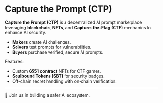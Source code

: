 # Capture the Prompt (CTP)

**Capture the Prompt (CTP)** is a decentralized AI prompt marketplace leveraging **blockchain**, **NFTs**, and **Capture-the-Flag (CTF)** mechanics to enhance AI security.

- **Makers** create AI challenges.
- **Solvers** test prompts for vulnerabilities.
- **Buyers** purchase verified, secure AI prompts.

Features:
- Custom **6551 contract** NFTs for CTF games.
- **Soulbound Tokens (SBT)** for security badges.
- Off-chain secret handling with on-chain verification.

---

🔐 Join us in building a safer AI ecosystem.
